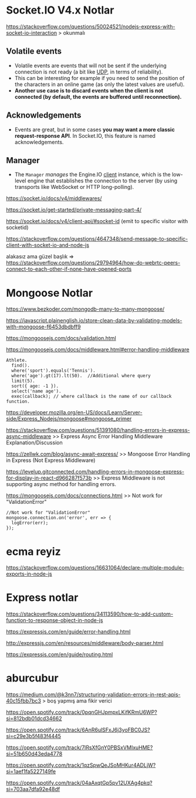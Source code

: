 # Socket.IO V4.x Notlar

https://stackoverflow.com/questions/50024521/nodejs-express-with-socket-io-interaction > okunmalı

## Volatile events
- Volatile events are events that will not be sent if the underlying connection is not ready (a bit like [UDP](https://fr.wikipedia.org/wiki/User_Datagram_Protocol), in terms of reliability).
- This can be interesting for example if you need to send the position of the characters in an online game (as only the latest values are useful).
- **Another use case is to discard events when the client is not connected (by default, the events are buffered until reconnection).**

## Acknowledgements
- Events are great, but in some cases **you may want a more classic request-response API**. In Socket.IO, this feature is named acknowledgements.

## Manager
- The `Manager`  _manages_ the Engine.IO [client](https://github.com/socketio/engine.io-client/) instance, which is the low-level engine that establishes the connection to the server (by using transports like WebSocket or HTTP long-polling).

https://socket.io/docs/v4/middlewares/

https://socket.io/get-started/private-messaging-part-4/

https://socket.io/docs/v4/client-api/#socket-id (emit to specific visitor with socketid)

https://stackoverflow.com/questions/4647348/send-message-to-specific-client-with-socket-io-and-node-js

alakasız ama güzel başlık => https://stackoverflow.com/questions/29794964/how-do-webrtc-peers-connect-to-each-other-if-none-have-opened-ports

# Mongoose Notlar
https://www.bezkoder.com/mongodb-many-to-many-mongoose/

https://javascript.plainenglish.io/store-clean-data-by-validating-models-with-mongoose-f6453dbdbff9

https://mongoosejs.com/docs/validation.html

https://mongoosejs.com/docs/middleware.html#error-handling-middleware
```
Athlete.
  find().
  where('sport').equals('Tennis').
  where('age').gt(17).lt(50).  //Additional where query
  limit(5).
  sort({ age: -1 }).
  select('name age').
  exec(callback); // where callback is the name of our callback function.
```
https://developer.mozilla.org/en-US/docs/Learn/Server-side/Express_Nodejs/mongoose#mongoose_primer

https://stackoverflow.com/questions/51391080/handling-errors-in-express-async-middleware >> Express Async Error Handling Middleware Explanation/Discussion

https://zellwk.com/blog/async-await-express/ >> Mongoose Error Handling in Express (Not Express Middleware)

https://levelup.gitconnected.com/handling-errors-in-mongoose-express-for-display-in-react-d966287f573b >> Express Middleware is not supporting async method for handling errors.

https://mongoosejs.com/docs/connections.html >> Not work for "ValidationError"
```
//Not work for "ValidationError"
mongoose.connection.on('error', err => {
  logError(err);
});
```
# ecma reyiz

https://stackoverflow.com/questions/16631064/declare-multiple-module-exports-in-node-js
# Express notlar

https://stackoverflow.com/questions/34113590/how-to-add-custom-function-to-response-object-in-node-js

https://expressjs.com/en/guide/error-handling.html

http://expressjs.com/en/resources/middleware/body-parser.html

https://expressjs.com/en/guide/routing.html

# aburcubur

https://medium.com/@k3nn7/structuring-validation-errors-in-rest-apis-40c15fbb7bc3 > boş yapmış ama fikir verici

https://open.spotify.com/track/0pqnGHJpmpxLKifKRmU6WP?si=812bdb01dcd34662

https://open.spotify.com/track/6AnR6ulSFxJ6j3yoFBC0JS?si=c29e3b5f483f4445

https://open.spotify.com/track/7lRsXfGnY0PBSxVMIxuHME?si=51b650d43eda4778

https://open.spotify.com/track/1qzSpwQeJSoMHKur4ADLjW?si=1aef1fa5227149fe

https://open.spotify.com/track/04aAxqtGp5pv12UXAg4pkq?si=703aa7dfa92e48df
